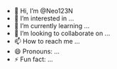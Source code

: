 - 👋 Hi, I’m @Neo123N
- 👀 I’m interested in ...
- 🌱 I’m currently learning ...
- 💞️ I’m looking to collaborate on ...
- 📫 How to reach me ...
- 😄 Pronouns: ...
- ⚡ Fun fact: ...

<!---
Neo123N/Neo123N is a ✨ special ✨ repository because its `README.md` (this file) appears on your GitHub profile.
You can click the Preview link to take a look at your changes.
--->

